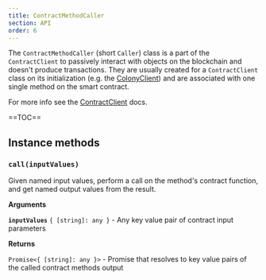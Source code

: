 ```yaml
---
title: ContractMethodCaller
section: API
order: 6
---
```


The `ContractMethodCaller` (short `Caller`) class is a part of the `ContractClient` to passively interact with objects on the blockchain and doesn't produce transactions. They are usually created for a `ContractClient` class on its initialization (e.g. the [ColonyClient](/colonyjs/api-colonyclient)) and are associated with one single method on the smart contract.

For more info see the [ContractClient](/colonyjs/docs-contractclient/) docs.

==TOC==

## Instance methods

### `call(inputValues)`

Given named input values, perform a call on the method's contract function, and get named output values from the result.

**Arguments**

**`inputValues`** `{ [string]: any }` - Any key value pair of contract input parameters

**Returns**

`Promise<{ [string]: any }>` - Promise that resolves to key value pairs of the called contract methods output
